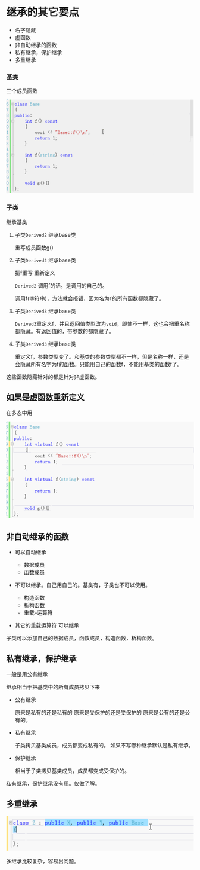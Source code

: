 # 继承的其它要点

- 名字隐藏
- 虚函数
- 非自动继承的函数
- 私有继承，保护继承
- 多重继承

### 基类 

三个成员函数

![image-20190926160458531](assets/image-20190926160458531.png)

### 子类 

继承基类

1. 子类`Derived2`   继承base类

   重写成员函数g()  

2. 子类`Derived2`   继承base类

   把f重写 重新定义

   `Derived2` 调用f的话。是调用的自己的。

   调用f(字符串)，方法就会报错，因为名为`f`的所有函数都隐藏了。

3. 子类`Derived3`   继承base类

   `Derived3`重定义f，并且返回值类型改为`void`，即使不一样，这也会把重名称都隐藏。有返回值的，带参数的都隐藏了。

4. 子类`Derived3`   继承base类

   重定义f，参数类型变了。和基类的参数类型都不一样，但是名称一样，还是会隐藏所有名字为f的函数。只能用自己的函数f，不能用基类的函数f了。

这些函数隐藏针对的都是针对非虚函数。

## 如果是虚函数重新定义

在多态中用

![image-20190926162323956](assets/image-20190926162323956.png)

## 非自动继承的函数

- 可以自动继承
  - 数据成员
  - 函数成员

- 不可以继承。自己用自己的。基类有，子类也不可以使用。
  - 构造函数
  - 析构函数
  - 重载`=`运算符

- 其它的重载运算符 可以继承

子类可以添加自己的数据成员，函数成员，构造函数，析构函数。

## 私有继承，保护继承

一般是用公有继承

继承相当于把基类中的所有成员拷贝下来

- 公有继承

  原来是私有的还是私有的 原来是受保护的还是受保护的 原来是公有的还是公有的。

- 私有继承

  子类拷贝基类成员，成员都变成私有的。  如果不写哪种继承默认是私有继承。

- 保护继承

  相当于子类拷贝基类成员，成员都变成受保护的。

私有继承，保护继承没有用。仅做了解。

## 多重继承

![image-20190926165003985](assets/image-20190926165003985.png)

多继承比较复杂，容易出问题。